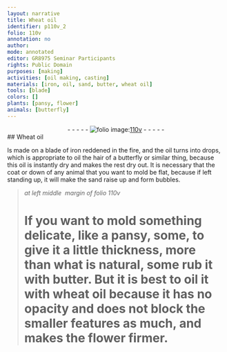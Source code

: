 ```yaml
---
layout: narrative
title: Wheat oil
identifier: p110v_2
folio: 110v
annotation: no
author:
mode: annotated
editor: GR8975 Seminar Participants
rights: Public Domain
purposes: [making]
activities: [oil making, casting]
materials: [iron, oil, sand, butter, wheat oil]
tools: [blade]
colors: []
plants: [pansy, flower]
animals: [butterfly]
---
```


 <div class="folio" align="center">- - - - - <a href="http://gallica.bnf.fr/ark:/12148/btv1b10500001g/f226.image" target="_blank"><img src="https://cu-mkp.github.io/GR8975-edition/assets/photo-icon.png" alt="folio image: " style="display:inline-block; margin-bottom:-3px;"/>110v</a> - - - - - </div>  <span class="activity"></span> <span class="activity"></span> 
## Wheat oil

 
Is made on a <span class="tool">blade</span> of <span class="material">iron</span> reddened in the fire, and the <span class="material">oil</span> turns into drops, which is appropriate to <span class="material">oil</span> the hair of a <span class="animal">butterfly</span> or similar thing, because this <span class="material">oil</span> is instantly dry and makes the rest dry out. It is necessary that the coat or down of any animal that you want to mold be flat, because if left standing up, it will make the <span class="material">sand</span> raise up and form bubbles.
 
> *at left middle  margin of folio 110v*
> 
>  # If you want to mold something delicate, like a <span class="plant">pansy</span>, some, to give it a little thickness, more than what is natural, some rub it with <span class="material">butter</span>. But it is best to oil it with <span class="material">wheat oil</span> because it has no opacity and does not block the smaller features as much, and makes the <span class="plant">flower</span> firmer.
 